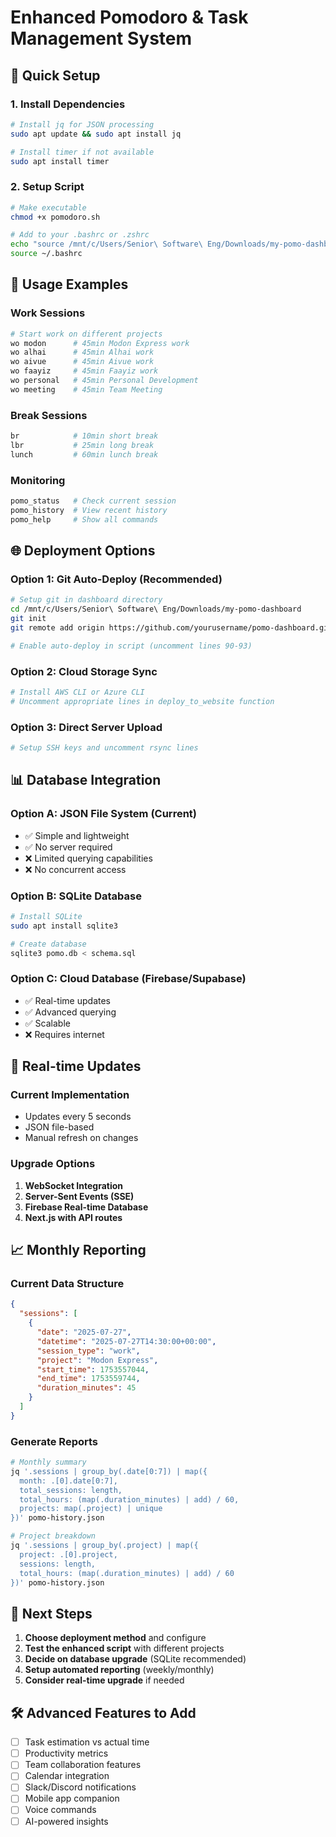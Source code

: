 # Enhanced Pomodoro & Task Management System

## 🚀 Quick Setup

### 1. Install Dependencies
```bash
# Install jq for JSON processing
sudo apt update && sudo apt install jq

# Install timer if not available
sudo apt install timer
```

### 2. Setup Script
```bash
# Make executable
chmod +x pomodoro.sh

# Add to your .bashrc or .zshrc
echo "source /mnt/c/Users/Senior\ Software\ Eng/Downloads/my-pomo-dashboard/pomodoro.sh" >> ~/.bashrc
source ~/.bashrc
```

## 📖 Usage Examples

### Work Sessions
```bash
# Start work on different projects
wo modon      # 45min Modon Express work
wo alhai      # 45min Alhai work  
wo aivue      # 45min Aivue work
wo faayiz     # 45min Faayiz work
wo personal   # 45min Personal Development
wo meeting    # 45min Team Meeting
```

### Break Sessions
```bash
br            # 10min short break
lbr           # 25min long break  
lunch         # 60min lunch break
```

### Monitoring
```bash
pomo_status   # Check current session
pomo_history  # View recent history
pomo_help     # Show all commands
```

## 🌐 Deployment Options

### Option 1: Git Auto-Deploy (Recommended)
```bash
# Setup git in dashboard directory
cd /mnt/c/Users/Senior\ Software\ Eng/Downloads/my-pomo-dashboard
git init
git remote add origin https://github.com/yourusername/pomo-dashboard.git

# Enable auto-deploy in script (uncomment lines 90-93)
```

### Option 2: Cloud Storage Sync
```bash
# Install AWS CLI or Azure CLI
# Uncomment appropriate lines in deploy_to_website function
```

### Option 3: Direct Server Upload
```bash
# Setup SSH keys and uncomment rsync lines
```

## 📊 Database Integration

### Option A: JSON File System (Current)
- ✅ Simple and lightweight
- ✅ No server required
- ❌ Limited querying capabilities
- ❌ No concurrent access

### Option B: SQLite Database
```bash
# Install SQLite
sudo apt install sqlite3

# Create database
sqlite3 pomo.db < schema.sql
```

### Option C: Cloud Database (Firebase/Supabase)
- ✅ Real-time updates
- ✅ Advanced querying
- ✅ Scalable
- ❌ Requires internet

## 🔄 Real-time Updates

### Current Implementation
- Updates every 5 seconds
- JSON file-based
- Manual refresh on changes

### Upgrade Options
1. **WebSocket Integration**
2. **Server-Sent Events (SSE)**
3. **Firebase Real-time Database**
4. **Next.js with API routes**

## 📈 Monthly Reporting

### Current Data Structure
```json
{
  "sessions": [
    {
      "date": "2025-07-27",
      "datetime": "2025-07-27T14:30:00+00:00",
      "session_type": "work",
      "project": "Modon Express",
      "start_time": 1753557044,
      "end_time": 1753559744,
      "duration_minutes": 45
    }
  ]
}
```

### Generate Reports
```bash
# Monthly summary
jq '.sessions | group_by(.date[0:7]) | map({
  month: .[0].date[0:7],
  total_sessions: length,
  total_hours: (map(.duration_minutes) | add) / 60,
  projects: map(.project) | unique
})' pomo-history.json

# Project breakdown
jq '.sessions | group_by(.project) | map({
  project: .[0].project,
  sessions: length,
  total_hours: (map(.duration_minutes) | add) / 60
})' pomo-history.json
```

## 🎯 Next Steps

1. **Choose deployment method** and configure
2. **Test the enhanced script** with different projects
3. **Decide on database upgrade** (SQLite recommended)
4. **Setup automated reporting** (weekly/monthly)
5. **Consider real-time upgrade** if needed

## 🛠 Advanced Features to Add

- [ ] Task estimation vs actual time
- [ ] Productivity metrics
- [ ] Team collaboration features
- [ ] Calendar integration
- [ ] Slack/Discord notifications
- [ ] Mobile app companion
- [ ] Voice commands
- [ ] AI-powered insights
